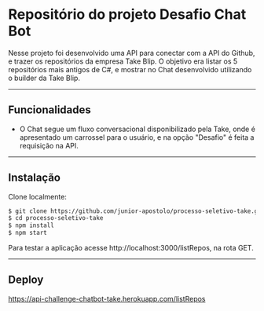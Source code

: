 # Repositório do projeto Desafio Chat Bot

Nesse projeto foi desenvolvido uma API para conectar com a API do Github, e trazer os repositórios da empresa Take Blip.
O objetivo era listar os 5 repositórios mais antigos de C#, e mostrar no Chat desenvolvido utilizando o builder da Take Blip.

---

## Funcionalidades

- O Chat segue um fluxo conversacional disponibilizado pela Take, onde é apresentado um carrossel para o usuário, e na opção "Desafio" é feita a requisição na API.

---

## Instalação

Clone localmente:

```bash
$ git clone https://github.com/junior-apostolo/processo-seletivo-take.git
$ cd processo-seletivo-take
$ npm install
$ npm start
```
Para testar a aplicação acesse http://localhost:3000/listRepos, na rota GET.

---

## Deploy

https://api-challenge-chatbot-take.herokuapp.com/listRepos